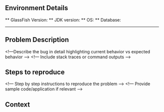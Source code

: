 
<!--- Provide a general summary of the issue in the Title above -->

## Environment Details
** GlassFish Version:
** JDK version:
** OS:
** Database:

----------

## Problem Description
<!—Describe the bug in detail highlighting current behavior vs expected behavior —>
<!— Include stack traces or command outputs —>

## Steps to reproduce
<!— Step by step instructions to reproduce the problem —>
<!— Provide sample code/application if relevant  —>

## Context
<!--- How has this issue affected you? What are you trying to accomplish? -->
